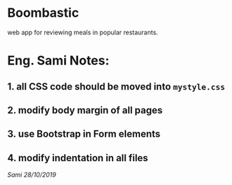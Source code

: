 # Boombastic
web app for reviewing meals in popular restaurants.


# Eng. Sami Notes:
## 1. all CSS code should be moved into `mystyle.css`
## 2. modify body margin of all pages
## 3. use Bootstrap in Form elements
## 4. modify indentation in all files
_Sami 28/10/2019_
